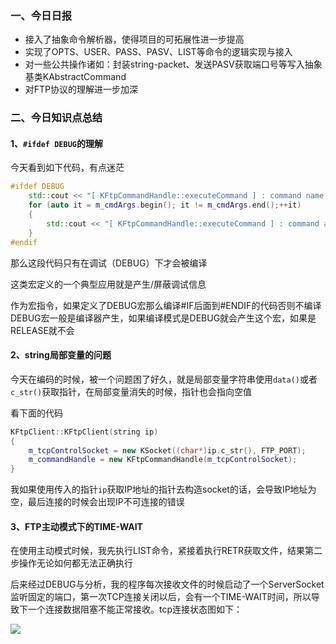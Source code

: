 ### 一、今日日报

- 接入了抽象命令解析器，使得项目的可拓展性进一步提高
- 实现了OPTS、USER、PASS、PASV、LIST等命令的逻辑实现与接入
- 对一些公共操作诸如：封装string-packet、发送PASV获取端口号等写入抽象基类KAbstractCommand
- 对FTP协议的理解进一步加深

### 二、今日知识点总结

#### 1、`#ifdef DEBUG`的理解

今天看到如下代码，有点迷茫

```cpp
#ifdef DEBUG
	std::cout << "[ KFtpCommandHandle::executeCommand ] : command name : " << m_cmdName << std::endl;
	for (auto it = m_cmdArgs.begin(); it != m_cmdArgs.end();++it)
	{
		std::cout << "[ KFtpCommandHandle::executeCommand ] : command args : " << *it << std::endl;
	}
#endif
```

那么这段代码只有在调试（DEBUG）下才会被编译 

这类宏定义的一个典型应用就是产生/屏蔽调试信息

作为宏指令，如果定义了DEBUG宏那么编译#IF后面到#ENDIF的代码否则不编译DEBUG宏一般是编译器产生，如果编译模式是DEBUG就会产生这个宏，如果是RELEASE就不会

#### 2、string局部变量的问题

今天在编码的时候，被一个问题困了好久，就是局部变量字符串使用`data()`或者`c_str()`获取指针，在局部变量消失的时候，指针也会指向空值

看下面的代码

```c++
KFtpClient::KFtpClient(string ip)
{
	m_tcpControlSocket = new KSocket((char*)ip.c_str(), FTP_PORT);
	m_commandHandle = new KFtpCommandHandle(m_tcpControlSocket);
}
```

我如果使用传入的指针`ip`获取IP地址的指针去构造socket的话，会导致IP地址为空，最后连接的时候会出现IP不可连接的错误

#### 3、FTP主动模式下的TIME-WAIT

在使用主动模式时候，我先执行LIST命令，紧接着执行RETR获取文件，结果第二步操作无论如何都无法正确执行

后来经过DEBUG与分析，我的程序每次接收文件的时候启动了一个ServerSocket监听固定的端口，第一次TCP连接关闭以后，会有一个TIME-WAIT时间，所以导致下一个连接数据阻塞不能正常接收。tcp连接状态图如下：

<img src="https://cos-1301609895.cos.ap-nanjing.myqcloud.com/KingSummer/network.png">